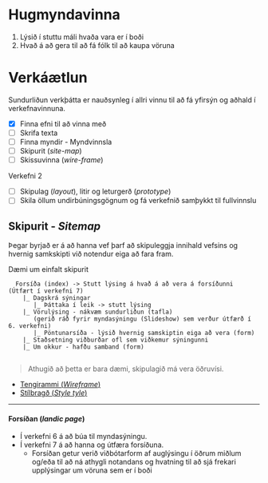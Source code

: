 # Hugmyndavinna

1. Lýsið í stuttu máli hvaða vara er í boði 
1. Hvað á að gera til að fá fólk til að kaupa vöruna

# Verkáætlun

Sundurliðun verkþátta er nauðsynleg í allri vinnu til að fá yfirsýn og aðhald í verkefnavinnuna.

- [x] Finna efni til að vinna með
- [ ] Skrifa texta
- [ ] Finna myndir - Myndvinnsla
- [ ] Skipurit (_site-map_)
- [ ] Skissuvinna (_wire-frame_)

Verkefni 2
- [ ] Skipulag (_layout_), litir og leturgerð (_prototype_)
- [ ] Skila öllum undirbúningsgögnum og fá verkefnið samþykkt til fullvinnslu

## Skipurit - _Sitemap_

Þegar byrjað er á að hanna vef þarf að skipuleggja innihald vefsins og hvernig samkskipti við notendur eiga að fara fram.

Dæmi um einfalt skipurit

```
  Forsíða (index) -> Stutt lýsing á hvað á að vera á forsíðunni (Útfært í verkefni 7) 
    |_ Dagskrá sýningar 
       |_ Þáttaka í leik -> stutt lýsing
    |_ Vörulýsing - nákvæm sundurliðun (tafla)  
       (gerið ráð fyrir myndasýningu (Slideshow) sem verður útfærð í 6. verkefni)
       |_ Pöntunarsíða - lýsið hvernig samskiptin eiga að vera (form)
    |_ Staðsetning viðburðar ofl sem viðkemur sýningunni
    |_ Um okkur - hafðu samband (form)
  
```
> Athugið að  þetta er bara dæmi, skipulagið má vera öðruvísi.

* [Tengirammi (_Wireframe_)](wireframe/)
* [Stílbragð (_Style tyle_)](style-tyle/)

---

#### Forsíðan (_landic page_)

* Í verkefni 6 á að búa til myndasýningu.
* Í verkefni 7 á að hanna og útfæra forsíðuna.   
  * Forsíðan getur verið viðbótarform af auglýsingu í öðrum miðlum og/eða til að ná athygli notandans og hvatning til að sjá frekari upplýsingar um vöruna sem er í boði







